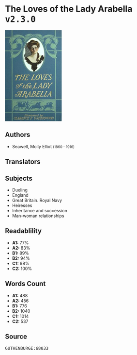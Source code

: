 # The Loves of the Lady Arabella <kbd>v2.3.0</kbd>

![](./cover.medium.jpg "")

## Authors


 - Seawell, Molly Elliot <small>(1860 - 1916)</small>

## Translators



## Subjects


 - Dueling
 - England
 - Great Britain. Royal Navy
 - Heiresses
 - Inheritance and succession
 - Man-woman relationships

## Readablility


 - **A1:** 77%
 - **A2:** 83%
 - **B1:** 89%
 - **B2:** 94%
 - **C1:** 98%
 - **C2:** 100%

## Words Count


 - **A1:** 488
 - **A2:** 456
 - **B1:** 776
 - **B2:** 1040
 - **C1:** 1014
 - **C2:** 537

## Source


<kbd>GUTHENBURGE:68033</kbd>
